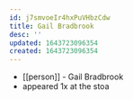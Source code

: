```yaml
---
id: j7smvoeIr4hxPuVHbzCdw
title: Gail Bradbrook
desc: ''
updated: 1643723096354
created: 1643723096354
---
```



- [[person]] - Gail Bradbrook
- appeared 1x at the stoa
